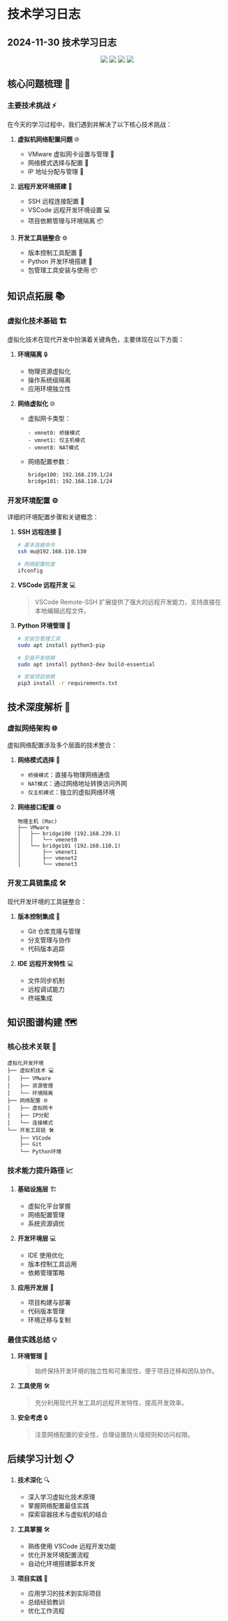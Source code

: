 # 技术学习日志

## 2024-11-30 技术学习日志

<div align="center">
  <img src="https://img.shields.io/badge/VMware-607078?style=for-the-badge&logo=vmware&logoColor=white"/>
  <img src="https://img.shields.io/badge/VSCode-007ACC?style=for-the-badge&logo=visualstudiocode&logoColor=white"/>
  <img src="https://img.shields.io/badge/Git-F05032?style=for-the-badge&logo=git&logoColor=white"/>
  <img src="https://img.shields.io/badge/Python-3776AB?style=for-the-badge&logo=python&logoColor=white"/>
</div>

## 核心问题梳理 🎯

### 主要技术挑战 ⚡
在今天的学习过程中，我们遇到并解决了以下核心技术挑战：

1. **虚拟机网络配置问题** 🌐
   - VMware 虚拟网卡设置与管理 🔧
   - 网络模式选择与配置 🔄
   - IP 地址分配与管理 📝

2. **远程开发环境搭建** 🚀
   - SSH 远程连接配置 🔑
   - VSCode 远程开发环境设置 💻
   - 项目依赖管理与环境隔离 📦

3. **开发工具链整合** ⚙️
   - 版本控制工具配置 🔄
   - Python 开发环境搭建 🐍
   - 包管理工具安装与使用 📦

## 知识点拓展 📚

### 虚拟化技术基础 🏗️
虚拟化技术在现代开发中扮演着关键角色，主要体现在以下方面：

1. **环境隔离** 🔒
   - 物理资源虚拟化
   - 操作系统级隔离
   - 应用环境独立性

2. **网络虚拟化** 🌐
   - 虚拟网卡类型：
     ```plaintext
     - vmnet0: 桥接模式
     - vmnet1: 仅主机模式
     - vmnet8: NAT模式
     ```
   - 网络配置参数：
     ```bash
     bridge100: 192.168.239.1/24
     bridge101: 192.168.110.1/24
     ```

### 开发环境配置 ⚙️
详细的环境配置步骤和关键概念：

1. **SSH 远程连接** 🔑
   ```bash
   # 基本连接命令
   ssh mu@192.168.110.130
   
   # 网络配置检查
   ifconfig
   ```

2. **VSCode 远程开发** 💻
   > VSCode Remote-SSH 扩展提供了强大的远程开发能力，支持直接在本地编辑远程文件。

3. **Python 环境管理** 🐍
   ```bash
   # 安装包管理工具
   sudo apt install python3-pip
   
   # 安装开发依赖
   sudo apt install python3-dev build-essential
   
   # 安装项目依赖
   pip3 install -r requirements.txt
   ```

## 技术深度解析 🔬

### 虚拟网络架构 🌐
虚拟网络配置涉及多个层面的技术整合：

1. **网络模式选择** 🔄
   - `桥接模式`：直接与物理网络通信
   - `NAT模式`：通过网络地址转换访问外网
   - `仅主机模式`：独立的虚拟网络环境

2. **网络接口配置** ⚙️
   ```plaintext
   物理主机 (Mac)
   ├── VMware
   │   ├── bridge100 (192.168.239.1)
   │   │   └── vmenet0
   │   └── bridge101 (192.168.110.1)
   │       ├── vmenet1
   │       ├── vmenet2
   │       └── vmenet3
   ```

### 开发工具链集成 🛠️
现代开发环境的工具链整合：

1. **版本控制集成** 🔄
   - Git 仓库克隆与管理
   - 分支管理与协作
   - 代码版本追踪

2. **IDE 远程开发特性** 💻
   - 文件同步机制
   - 远程调试能力
   - 终端集成

## 知识图谱构建 🗺️

### 核心技术关联 🔗
```plaintext
虚拟化开发环境
├── 虚拟机技术 💻
│   ├── VMware
│   ├── 资源管理
│   └── 环境隔离
├── 网络配置 🌐
│   ├── 虚拟网卡
│   ├── IP分配
│   └── 连接模式
└── 开发工具链 🛠️
    ├── VSCode
    ├── Git
    └── Python环境
```

### 技术能力提升路径 📈

1. **基础设施层** 🏗️
   - 虚拟化平台掌握
   - 网络配置管理
   - 系统资源调优

2. **开发环境层** 💻
   - IDE 使用优化
   - 版本控制工具运用
   - 依赖管理策略

3. **应用开发层** 🚀
   - 项目构建与部署
   - 代码版本管理
   - 环境迁移与复制

### 最佳实践总结 💡

1. **环境管理** 🔧
   > 始终保持开发环境的独立性和可重现性，便于项目迁移和团队协作。

2. **工具使用** 🛠️
   > 充分利用现代开发工具的远程开发特性，提高开发效率。

3. **安全考虑** 🔒
   > 注意网络配置的安全性，合理设置防火墙规则和访问权限。

## 后续学习计划 📋

1. **技术深化** 🔍
   - 深入学习虚拟化技术原理
   - 掌握网络配置最佳实践
   - 探索容器技术与虚拟机的结合

2. **工具掌握** 🛠️
   - 熟练使用 VSCode 远程开发功能
   - 优化开发环境配置流程
   - 自动化环境搭建脚本开发

3. **项目实践** 🚀
   - 应用学习的技术到实际项目
   - 总结经验教训
   - 优化工作流程
